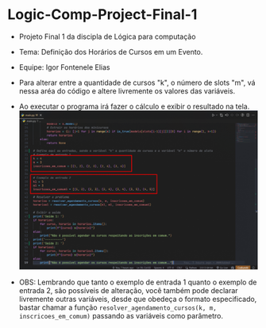 # Logic-Comp-Project-Final-1

* Projeto Final 1 da discipla de Lógica para computação
* Tema: Definição dos Horários de Cursos em um Evento.
* Equipe: Igor Fontenele Elias

* Para alterar entre a quantidade de cursos "k", o número de slots "m", vá nessa aréa do código e altere livremente os valores das variáveis.
- Ao executar o programa irá fazer o cálculo e exibir o resultado na tela.
![Onde alterar as variáveis](https://github.com/igorfontenelle/Logic-Comp-Project-Final-1/blob/main/utils/Imagem%20exemplo.png)
* OBS: Lembrando que tanto o exemplo de entrada 1 quanto o exemplo de entrada 2, são possíveis de alteração, você também pode declarar livremente outras variáveis, desde que obedeça o formato especificado, bastar chamar a função ```resolver_agendamento_cursos(k, m, inscricoes_em_comum)``` passando as variáveis como parâmetro.

